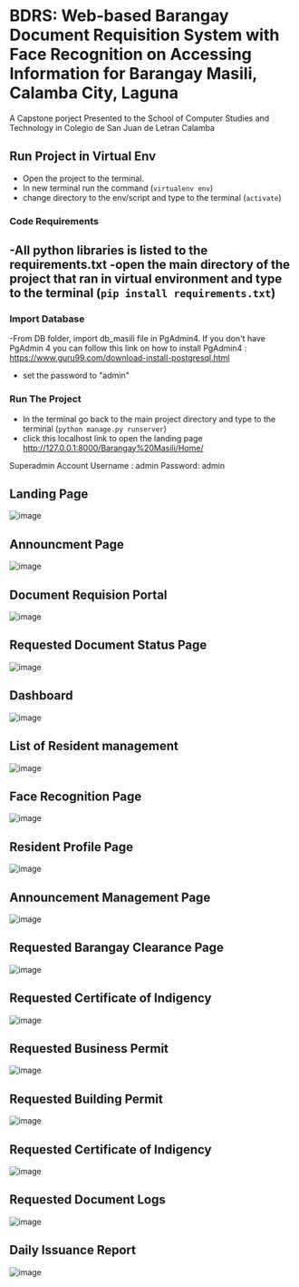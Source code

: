 # BDRS: Web-based Barangay Document Requisition System with Face Recognition on Accessing Information for Barangay Masili, Calamba City, Laguna
A Capstone porject Presented to the School of Computer Studies and Technology in Colegio de San Juan de Letran Calamba

## Run Project in Virtual Env
- Open the project to the terminal.
- In new terminal run the command (`virtualenv env`)
- change directory to the env/script and type to the terminal (`activate`)

### Code Requirements
-All python libraries is listed to the requirements.txt
-open the main directory of the project that ran in virtual environment and type to the terminal (`pip install requirements.txt`) 
-
### Import Database
-From DB folder, import db_masili file in PgAdmin4. If you don't have PgAdmin 4 you can follow this link on how to install PgAdmin4 : https://www.guru99.com/download-install-postgresql.html
- set the password to "admin"

### Run The Project
- In the terminal go back to the main project directory and type to the terminal (`python manage.py runserver`)
- click this localhost link to open the landing page http://127.0.0.1:8000/Barangay%20Masili/Home/

Superadmin Account
Username : admin
Password: admin

## Landing Page
![image](https://user-images.githubusercontent.com/90493470/214590859-e098aae4-b5ef-4b35-a704-861b385df119.png)

## Announcment Page
![image](https://user-images.githubusercontent.com/90493470/214596125-5e2c1015-59b5-43fe-a97a-90e2430dca99.png)

## Document Requision Portal
![image](https://user-images.githubusercontent.com/90493470/214596966-00427e6d-adad-4c21-b799-cb38e4b07d61.png)

## Requested Document Status Page
![image](https://user-images.githubusercontent.com/90493470/214597256-93ebfa1a-4d12-48d5-ba99-5e4e2d95d9cf.png)

## Dashboard
![image](https://user-images.githubusercontent.com/90493470/214597859-a9ae4df0-8442-460f-9e27-74341c4fa646.png)

## List of Resident management
![image](https://user-images.githubusercontent.com/90493470/214597964-bbdfc1c8-b97e-4eca-b2b5-dc18562fc990.png)

## Face Recognition Page
![image](https://user-images.githubusercontent.com/90493470/214598256-f27b1491-d153-4100-b931-79e49667986c.png)

## Resident Profile Page
![image](https://user-images.githubusercontent.com/90493470/214598390-5b3ed5b1-9c23-406b-80af-6c58c3750709.png)

## Announcement Management Page
![image](https://user-images.githubusercontent.com/90493470/214598513-a913c9d0-a150-4c34-a110-aae1a19de8c0.png)

## Requested Barangay Clearance Page
![image](https://user-images.githubusercontent.com/90493470/214598841-60ff26f5-5a7d-4cd9-8ede-3b05759c4cb9.png)

## Requested Certificate of Indigency
![image](https://user-images.githubusercontent.com/90493470/214599647-3453de92-dd9c-4eab-9868-12873812c350.png)

## Requested Business Permit
![image](https://user-images.githubusercontent.com/90493470/214599799-58f1d86f-846c-4146-be0e-d6c156247898.png)

## Requested Building Permit
![image](https://user-images.githubusercontent.com/90493470/214599946-ce8ecab4-e037-401c-a0fd-9e3e24922a02.png)

## Requested Certificate of Indigency
![image](https://user-images.githubusercontent.com/90493470/214600081-3ffc714b-b700-4705-903b-f4fd517516f4.png)

## Requested Document Logs
![image](https://user-images.githubusercontent.com/90493470/214601132-234f2d7f-daf9-401b-bca7-d3864fbe4820.png)

## Daily Issuance Report
![image](https://user-images.githubusercontent.com/90493470/214601250-6158804e-067f-4b07-9d5f-722afb318288.png)




